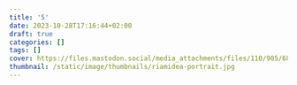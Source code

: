 ```yaml
---
title: '5'
date: 2023-10-28T17:16:44+02:00
draft: true
categories: []
tags: [] 
cover: https://files.mastodon.social/media_attachments/files/110/905/688/637/632/160/original/1d4aba31031c4b36.jpg
thumbnail: /static/image/thumbnails/riamidea-portrait.jpg
---
```

